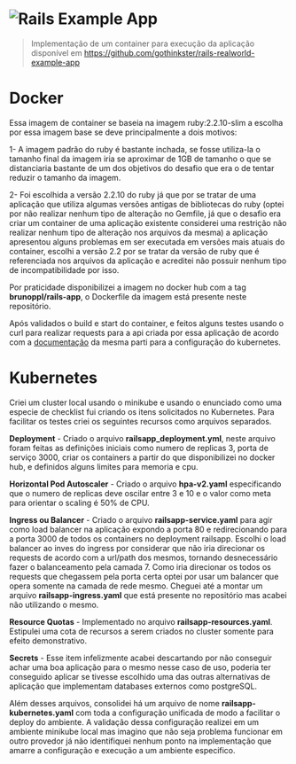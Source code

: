 # ![Rails Example App](project-logo.png)

> Implementação de um container para execução da aplicação disponível em https://github.com/gothinkster/rails-realworld-example-app
# Docker

Essa imagem de container se baseia na imagem ruby:2.2.10-slim a escolha por essa imagem base se deve principalmente a dois motivos:

1- A imagem padrão do ruby é bastante inchada, se fosse utiliza-la o tamanho final da imagem iria se aproximar de 1GB de tamanho o que se distanciaria bastante de um dos objetivos do desafio que era o de tentar reduzir o tamanho da imagem.

2- Foi escolhida a versão 2.2.10 do ruby já que por se tratar de uma aplicação que utiliza algumas versões antigas de bibliotecas do ruby (optei por não realizar nenhum tipo de alteração no Gemfile, já que o desafio era criar um container de uma aplicação existente considerei uma restrição não realizar nenhum tipo de alteração nos arquivos da mesma) a aplicação  apresentou alguns problemas em ser executada em versões mais atuais do container, escolhi a versão 2.2 por se tratar da versão de ruby que é referenciada nos arquivos da aplicação e acreditei não possuir nenhum tipo de incompatibilidade por isso.

Por praticidade disponibilizei a imagem no docker hub com a tag **brunoppl/rails-app**, o Dockerfile da imagem está presente neste repositório.

Após validados o build e start do container, e feitos alguns testes usando o curl para realizar requests para a api criada por essa aplicação de acordo com a [documentação](https://github.com/gothinkster/realworld/tree/master/api) da mesma  parti para a configuração do kubernetes.

# Kubernetes

Criei um cluster local usando o minikube e usando o enunciado como uma especie de checklist fui criando os itens solicitados no Kubernetes.
Para facilitar os testes  criei os seguintes recursos como arquivos separados.

**Deployment** - Criado o arquivo **railsapp_deployment.yml**, neste arquivo foram feitas as definições iniciais como numero de replicas 3, porta de serviço 3000, criar os containers a partir do que disponibilizei no docker hub, e definidos alguns limites para memoria e cpu.

**Horizontal Pod Autoscaler** - Criado o arquivo **hpa-v2.yaml** especificando que o numero de replicas deve oscilar entre 3 e 10 e o valor como meta para orientar o scaling é 50% de CPU.  

**Ingress ou Balancer** - Criado o arquivo **railsapp-service.yaml** para agir como load balancer na aplicação expondo a porta 80 e redirecionando para a porta 3000 de todos os containers no deployment railsapp. Escolhi o load balancer ao inves do ingress por considerar que não iria direcionar os requests de acordo com a url/path dos mesmos, tornando desnecessário fazer o balanceamento pela camada 7. Como iria direcionar os todos os requests que chegassem pela porta certa optei por usar um balancer que opera somente na camada de rede mesmo. Cheguei até a montar um arquivo **railsapp-ingress.yaml** que está presente no repositório mas acabei não utilizando o mesmo.

**Resource Quotas** - Implementado no arquivo  **railsapp-resources.yaml**. Estipulei uma cota de recursos a serem criados no cluster somente para efeito demonstrativo.

**Secrets** - Esse item infelizmente acabei descartando por não conseguir achar uma boa aplicação para o mesmo nesse caso de uso, poderia ter conseguido aplicar se tivesse escolhido uma das outras alternativas de aplicação que implementam databases externos como postgreSQL.

Além desses arquivos, consolidei há um arquivo de nome **railsapp-kubernetes.yaml** com toda a configuração unificada de modo a facilitar o deploy do ambiente. A validação dessa configuração realizei em um ambiente minikube local mas imagino que não seja problema funcionar em outro provedor já não identifiquei nenhum ponto na implementação que amarre a configuração e execução a um ambiente especifico.







